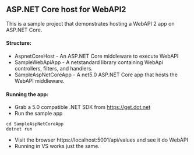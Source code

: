 ## ASP.NET Core host for WebAPI2

This is a sample project that demonstrates hosting a WebAPI 2 app on ASP.NET Core.

#### Structure:
* AspnetCoreHost - An ASP.NET Core middleware to execute WebAPI
* SampleWebApiApp - A netstandard library containing WebApi controllers, filters, and handlers.
* SampleAspNetCoreApp - A net5.0 ASP.NET Core app that hosts the WebAPI middleware.

#### Running the app:

* Grab a 5.0 compatible .NET SDK from https://get.dot.net
* Run the sample app

```
cd SampleAspNetCoreApp
dotnet run
```

* Visit the browser https://localhost:5001/api/values and see it do WebAPI
* Running in VS works just the same.
